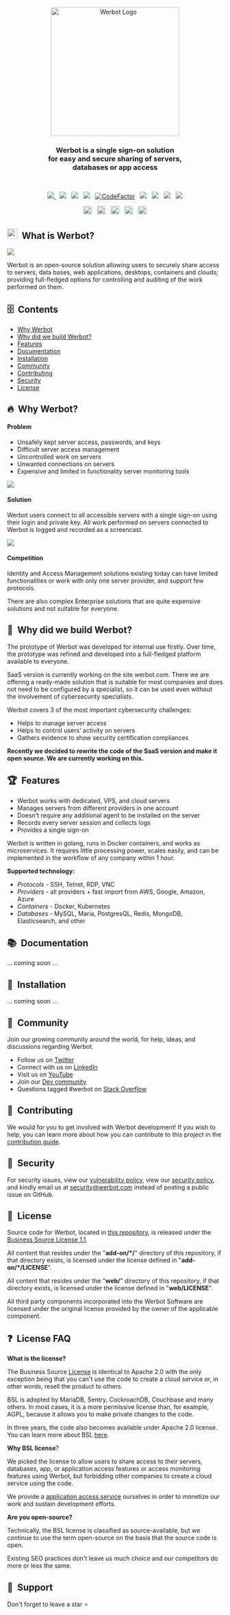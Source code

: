 <br>

<p align="center">
    <a href="https://werbot.com" target="_blank">
        <img width="300" src="https://github.com/werbot/.github/raw/main/img/yellow/text.svg" alt="Werbot Logo">
    </a>
</p>

<h3 align="center">Werbot is a single sign-on solution<br>for easy and secure sharing of servers,<br>
databases or app access</h3>

<br>

<p align="center">
    <a href="https://github.com/werbot/werbot/releases">
    <img src="https://img.shields.io/github/v/release/werbot/werbot?sort=semver&label=Release&color=651FFF" />
    </a>
    &nbsp;
    <a href="/LICENSE"><img src="https://img.shields.io/badge/license-BUSL--1.1-green.svg"></a>
    &nbsp;
    <a href="https://app.fossa.com/projects/git%2Bgithub.com%2Fwerbot%2Fwerbot?ref=badge_shield"><img src="https://app.fossa.com/api/projects/git%2Bgithub.com%2Fwerbot%2Fwerbot.svg?type=shield"></a>
    &nbsp;
    <a href="https://goreportcard.com/report/github.com/werbot/werbot"><img src="https://goreportcard.com/badge/github.com/werbot/werbot"></a>
    &nbsp;
    <a href="https://www.codefactor.io/repository/github/werbot/werbot"><img src="https://www.codefactor.io/repository/github/werbot/werbot/badge" alt="CodeFactor" /></a>
    &nbsp;
    <a href="https://github.com/werbot/werbot"><img src="https://img.shields.io/badge/frontend-vue-orange.svg"></a>
    &nbsp;
    <a href="https://github.com/werbot/werbot"><img src="https://img.shields.io/badge/backend-go-orange.svg"></a>
    &nbsp;
    <a href="https://github.com/werbot/werbot/blob/main/go.mod"><img src="https://img.shields.io/github/go-mod/go-version/werbot/werbot?color=7fd5ea"></a>
    &nbsp;
    <a href="https://twitter.com/werbot_"><img src="https://img.shields.io/twitter/follow/werbot_?style=social"></a>
</p>

<p align="center">
    <a href="https://www.linkedin.com/company/werbot/"><img height="20" src="https://github.com/werbot/.github/raw/main/img/social/linkedin.svg" alt="LinkedIn"></a>
    &nbsp;
    <a href="https://twitter.com/werbot_"><img height="20" src="https://github.com/werbot/.github/raw/main/img/social/twitter.svg" alt="Twitter"></a>
    &nbsp;
    <a href="https://www.youtube.com/channel/UCQk0_i0h-xB9s9sv4R7HX2g"><img height="20" src="https://github.com/werbot/.github/raw/main/img/social/youtube.svg" alt="Youtube"></a>
    &nbsp;
    <a href="https://dev.to/werbot"><img height="20" src="https://github.com/werbot/.github/raw/main/img/social/dev.svg" alt="Dev"></a>
    &nbsp;
    <a href="https://stackoverflow.com/questions/tagged/werbot"><img height="20" src="https://github.com/werbot/.github/raw/main/img/social/stack-overflow.svg" alt="StackOverflow"></a>
</p>

## <img width="24" src="https://github.com/werbot/.github/raw/main/img/yellow/logo.svg">&nbsp;&nbsp;What is Werbot?

<img src="https://github.com/werbot/.github/raw/main/img/preview/app_main_sh.png">

Werbot is an open-source solution allowing users to securely share access to servers, data bases, web applications, desktops, containers and clouds; providing full-fledged options for controlling and auditing of the work performed on them.

## 🗄&nbsp;&nbsp;Contents

- [Why Werbot](#why-werbot)
- [Why did we build Werbot?](#why-did-we-build-werbot)
- [Features](#features)
- [Documentation](#documentation)
- [Installation](#installation)
- [Community](#community)
- [Contributing](#contributing)
- [Security](#security)
- [License](#license)

## 🔥&nbsp;&nbsp;Why Werbot?

#### Problem

- Unsafely kept server access, passwords, and keys
- Difficult server access management
- Uncontrolled work on servers
- Unwanted connections on servers
- Expensive and limited in functionality server monitoring tools

<img src="https://github.com/werbot/.github/raw/main/img/promo/werbot_problem.png">

#### Solution

Werbot users connect to all accessible servers with a single sign-on using their login and private key. All work performed on servers connected to Werbot is logged and recorded as a screencast.

<img src="https://github.com/werbot/.github/raw/main/img/promo/werbot_solution.png">

#### Competition

Identity and Access Management solutions existing today can have limited functionalities or work with only one server provider, and support few protocols.

There are also complex Enterprise solutions that are quite expensive solutions and not suitable for everyone.

## 🚀&nbsp;&nbsp;Why did we build Werbot?

The prototype of Werbot was developed for internal use firstly. Over time, the prototype was refined and developed into a full-fledged platform available to everyone.

SaaS version is currently working on the site werbot.com. There we are offering a ready-made solution that is suitable for most companies and does not need to be configured by a specialist, so it can be used even without the involvement of cybersecurity specialists.

Werbot covers 3 of the most important cybersecurity challenges:

- Helps to manage server access
- Helps to control users’ activity on servers
- Gathers evidence to show security certification compliances

**Recently we decided to rewrite the code of the SaaS version and make it open source. We are currently working on this.**

## 🏆&nbsp;&nbsp;Features

- Werbot works with dedicated, VPS, and cloud servers
- Manages servers from different providers in one account
- Doesn’t require any additional agent to be installed on the server
- Records every server session and collects logs
- Provides a single sign-on

Werbot is written in golang, runs in Docker containers, and works as microservices. It requires little processing power, scales easily, and can be implemented in the workflow of any company within 1 hour.

**Supported technology:**

- _Protocols_ - SSH, Telnet, RDP, VNC
- _Providers_ - all providers + fast import from AWS, Google, Amazon, Azure
- _Containers_ - Docker, Kubernetes
- _Databases_ - MySQL, Maria, PostgresQL, Redis, MongoDB, Elasticsearch, and other

## 📚&nbsp;&nbsp;Documentation

... coming soon ...

## 🏁&nbsp;&nbsp;Installation

... coming soon ...

## 👑&nbsp;&nbsp;Community

Join our growing community around the world, for help, ideas, and discussions regarding Werbot.

- Follow us on [Twitter](https://twitter.com/werbot_)
- Connect with us on [LinkedIn](https://www.linkedin.com/company/werbot)
- Visit us on [YouTube](https://www.youtube.com/channel/UCQk0_i0h-xB9s9sv4R7HX2g)
- Join our [Dev community](https://dev.to/werbot)
- Questions tagged #werbot on [Stack Overflow](https://stackoverflow.com/questions/tagged/werbot)

## 🤝&nbsp;&nbsp;Contributing

We would for you to get involved with Werbot development! If you wish to help, you can learn more about how you can contribute to this project in the [contribution guide](CONTRIBUTING.md).

## 🚨&nbsp;&nbsp;Security

For security issues, view our [vulnerability policy](https://github.com/werbot/werbot/security/policy), view our [security policy](https://werbot.com/legal/security), and kindly email us at [security@werbot.com](mailto:security@werbot.com) instead of posting a public issue on GitHub.

## 📜&nbsp;&nbsp;License

Source code for Werbot, located in [this repository](https://github.com/werbot/werbot), is released under the [Business Source License 1.1](/LICENSE).

All content that resides under the "**add-on/\*/**" directory of this repository, if that directory exists, is licensed under the license defined in "**add-on/\*/LICENSE**".

All content that resides under the "**web/**" directory of this repository, if that directory exists, is licensed under the license defined in "**web/LICENSE**".

All third party components incorporated into the Werbot Software are licensed under the original license provided by the owner of the applicable component.


## ❓&nbsp;&nbsp;License FAQ

**What is the license?**

The Business Source [License](LICENSE) is identical to Apache 2.0 with the only exception being that you can't use the code to create a cloud service or, in other words, resell the product to others.

BSL is adopted by MariaDB, Sentry, CockroachDB, Couchbase and many others. In most cases, it is a more permissive license than, for example, AGPL, because it allows you to make private changes to the code.

In three years, the code also becomes available under Apache 2.0 license. You can learn more about BSL [here](https://mariadb.com/bsl-faq-adopting/).

**Why BSL license**?

We picked the license to allow users to share access to their servers, databases, app, or application access features or access monitoring features using Werbot, but forbidding other companies to create a cloud service using the code.

We provide a [application access service](https://werbot.com/) ourselves in order to monetize our work and sustain development efforts.

**Are you open-source?**

Technically, the BSL license is classified as source-available, but we continue to use the term open-source on the basis that the source code is open.

Existing SEO practices don't leave us much choice and our competitors do more or less the same.

## 🙏&nbsp;&nbsp;Support

Don't forget to leave a star ⭐️
